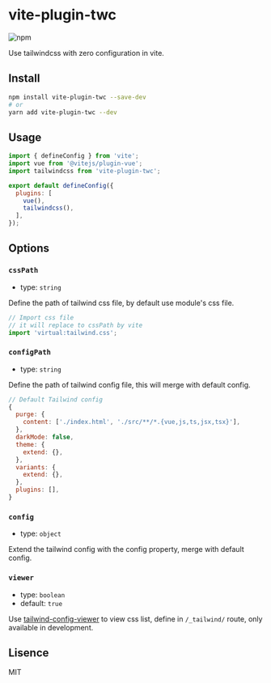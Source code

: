 # vite-plugin-twc

![npm](https://img.shields.io/npm/v/vite-plugin-twc)

Use tailwindcss with zero configuration in vite.

## Install

```bash
npm install vite-plugin-twc --save-dev
# or
yarn add vite-plugin-twc --dev
```

## Usage

```js
import { defineConfig } from 'vite';
import vue from '@vitejs/plugin-vue';
import tailwindcss from 'vite-plugin-twc';

export default defineConfig({
  plugins: [
    vue(),
    tailwindcss(),
  ],
});
```

## Options

### `cssPath`

- type: `string`

Define the path of tailwind css file, by default use module's css file.

```js
// Import css file
// it will replace to cssPath by vite
import 'virtual:tailwind.css';
```

### `configPath`

- type: `string`

Define the path of tailwind config file, this will merge with default config.

```js
// Default Tailwind config
{
  purge: {
    content: ['./index.html', './src/**/*.{vue,js,ts,jsx,tsx}'],
  },
  darkMode: false,
  theme: {
    extend: {},
  },
  variants: {
    extend: {},
  },
  plugins: [],
}
```

### `config`

- type: `object`

Extend the tailwind config with the config property, merge with default config.

### `viewer`

- type: `boolean`
- default: `true`

Use [tailwind-config-viewer](https://github.com/rogden/tailwind-config-viewer) to view css list, define in `/_tailwind/` route, only available in development.

## Lisence

MIT
